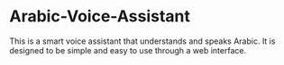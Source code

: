 # Arabic-Voice-Assistant
This is a smart voice assistant that understands and speaks Arabic.   It is designed to be simple and easy to use through a web interface.
